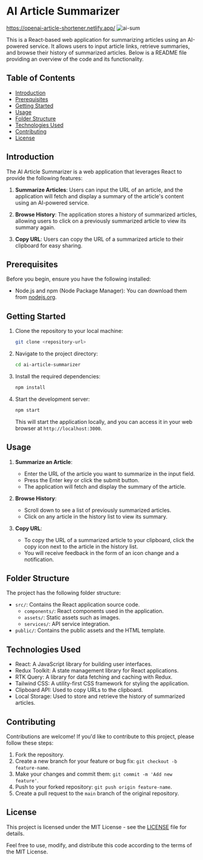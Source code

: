 # AI Article Summarizer

https://openai-article-shortener.netlify.app/
![ai-sum](https://github.com/TheODDYSEY/AI-Summarizer-SaaS/assets/98217039/3de37cc4-3160-45f3-82d5-47a64cc4b074)

This is a React-based web application for summarizing articles using an AI-powered service. It allows users to input article links, retrieve summaries, and browse their history of summarized articles. Below is a README file providing an overview of the code and its functionality.

## Table of Contents
- [Introduction](#introduction)
- [Prerequisites](#prerequisites)
- [Getting Started](#getting-started)
- [Usage](#usage)
- [Folder Structure](#folder-structure)
- [Technologies Used](#technologies-used)
- [Contributing](#contributing)
- [License](#license)

## Introduction

The AI Article Summarizer is a web application that leverages React to provide the following features:

1. **Summarize Articles**: Users can input the URL of an article, and the application will fetch and display a summary of the article's content using an AI-powered service.

2. **Browse History**: The application stores a history of summarized articles, allowing users to click on a previously summarized article to view its summary again.

3. **Copy URL**: Users can copy the URL of a summarized article to their clipboard for easy sharing.

## Prerequisites

Before you begin, ensure you have the following installed:

- Node.js and npm (Node Package Manager): You can download them from [nodejs.org](https://nodejs.org/).

## Getting Started

1. Clone the repository to your local machine:

   ```bash
   git clone <repository-url>
   ```

2. Navigate to the project directory:

   ```bash
   cd ai-article-summarizer
   ```

3. Install the required dependencies:

   ```bash
   npm install
   ```

4. Start the development server:

   ```bash
   npm start
   ```

   This will start the application locally, and you can access it in your web browser at `http://localhost:3000`.

## Usage

1. **Summarize an Article**:
   - Enter the URL of the article you want to summarize in the input field.
   - Press the Enter key or click the submit button.
   - The application will fetch and display the summary of the article.

2. **Browse History**:
   - Scroll down to see a list of previously summarized articles.
   - Click on any article in the history list to view its summary.

3. **Copy URL**:
   - To copy the URL of a summarized article to your clipboard, click the copy icon next to the article in the history list.
   - You will receive feedback in the form of an icon change and a notification.

## Folder Structure

The project has the following folder structure:

- `src/`: Contains the React application source code.
  - `components/`: React components used in the application.
  - `assets/`: Static assets such as images.
  - `services/`: API service integration.
- `public/`: Contains the public assets and the HTML template.

## Technologies Used

- React: A JavaScript library for building user interfaces.
- Redux Toolkit: A state management library for React applications.
- RTK Query: A library for data fetching and caching with Redux.
- Tailwind CSS: A utility-first CSS framework for styling the application.
- Clipboard API: Used to copy URLs to the clipboard.
- Local Storage: Used to store and retrieve the history of summarized articles.

## Contributing

Contributions are welcome! If you'd like to contribute to this project, please follow these steps:

1. Fork the repository.
2. Create a new branch for your feature or bug fix: `git checkout -b feature-name`.
3. Make your changes and commit them: `git commit -m 'Add new feature'`.
4. Push to your forked repository: `git push origin feature-name`.
5. Create a pull request to the `main` branch of the original repository.

## License

This project is licensed under the MIT License - see the [LICENSE](LICENSE) file for details.

Feel free to use, modify, and distribute this code according to the terms of the MIT License.
